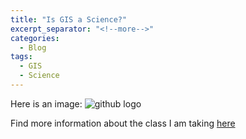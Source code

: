 ```yaml
---
title: "Is GIS a Science?"
excerpt_separator: "<!--more-->"
categories:
  - Blog
tags:
  - GIS
  - Science
---
```

>
Here is an image: ![github logo](/assets/images/Github-Mark.png)
>
Find more information about the class I am taking [here](https://opengisci.github.io)